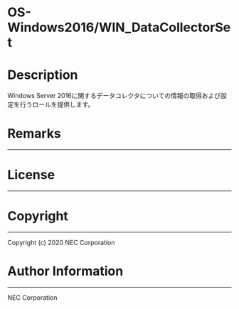 OS-Windows2016/WIN_DataCollectorSet
=======================================================
# Description
Windows Server 2016に関するデータコレクタについての情報の取得および設定を行うロールを提供します。

# Remarks
-------

# License
-------

# Copyright
---------
Copyright (c) 2020 NEC Corporation

# Author Information
------------------
NEC Corporation
